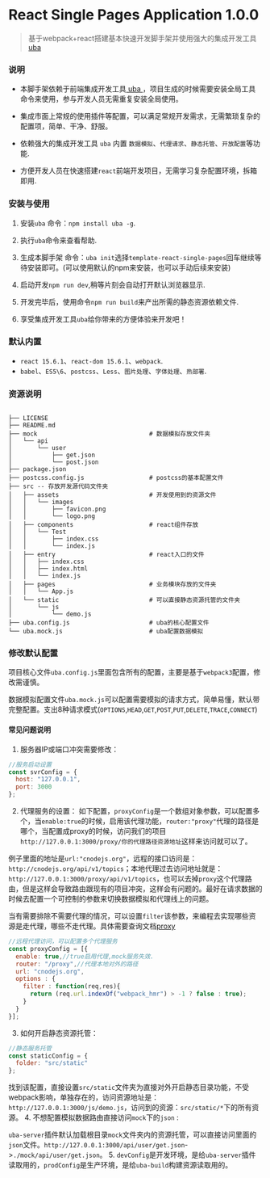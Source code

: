 # React Single Pages Application 1.0.0

> 基于webpack+react搭建基本快速开发脚手架并使用强大的集成开发工具[ uba ](https://github.com/iuap-design/tinper-uba)

### 说明

- 本脚手架依赖于前端集成开发工具[ uba ](https://github.com/iuap-design/tinper-uba)，项目生成的时候需要安装全局工具命令来使用，参与开发人员无需重复安装全局使用。

- 集成市面上常规的使用插件等配置，可以满足常规开发需求，无需繁琐复杂的配置项，简单、干净、舒服。

- 依赖强大的集成开发工具 `uba` 内置 `数据模拟`、`代理请求`、`静态托管`、`开放配置`等功能.

- 方便开发人员在快速搭建`react`前端开发项目，无需学习复杂配置环境，拆箱即用.

### 安装与使用

1. 安装`uba` 命令：`npm install uba -g`.

2. 执行`uba`命令来查看帮助.

3. 生成本脚手架 命令：`uba init`选择`template-react-single-pages`回车继续等待安装即可。(可以使用默认的npm来安装，也可以手动后续来安装)

4. 启动开发`npm run dev`,稍等片刻会自动打开默认浏览器显示.

5. 开发完毕后，使用命令`npm run build`来产出所需的静态资源依赖文件.

6. 享受集成开发工具`uba`给你带来的方便体验来开发吧！

### 默认内置

- `react 15.6.1`、`react-dom 15.6.1`、`webpack`.
- `babel`、`ES5\6`、`postcss`、`Less`、`图片处理`、`字体处理`、`热部署`.

### 资源说明

```base

├── LICENSE
├── README.md
├── mock                               # 数据模拟存放文件夹
│   └── api
│       └── user
│           ├── get.json
│           └── post.json
├── package.json
├── postcss.config.js                  # postcss的基本配置文件
├── src -- 存放开发源代码文件夹
│   ├── assets                         # 开发使用到的资源文件
│   │   └── images
│   │       ├── favicon.png
│   │       └── logo.png
│   ├── components                     # react组件存放
│   │   └── Test
│   │       ├── index.css
│   │       └── index.js
│   ├── entry                          # react入口的文件
│   │   ├── index.css
│   │   ├── index.html
│   │   └── index.js
│   ├── pages                          # 业务模块存放的文件夹
│   │   └── App.js
│   └── static                         # 可以直接静态资源托管的文件夹
│       └── js
│           └── demo.js
├── uba.config.js                      # uba的核心配置文件
└── uba.mock.js                        # uba配置数据模拟

```

### 修改默认配置

项目核心文件`uba.config.js`里面包含所有的配置，主要是基于`webpack3`配置，修改需谨慎。

数据模拟配置文件`uba.mock.js`可以配置需要模拟的请求方式，简单易懂，默认带完整配置。支出8种请求模式(`OPTIONS`,`HEAD`,`GET`,`POST`,`PUT`,`DELETE`,`TRACE`,`CONNECT`)

#### 常见问题说明

1. 服务器IP或端口冲突需要修改：

  ```js
  //服务启动设置
  const svrConfig = {
    host: "127.0.0.1",
    port: 3000
  };
  ```

2. 代理服务的设置：
如下配置，`proxyConfig`是一个数组对象参数，可以配置多个，当`enable:true`的时候，启用该代理功能，`router:"proxy"`代理的路径是哪个，当配置成proxy的时候，访问我们的项目`http://127.0.0.1:3000/proxy/你的代理路径资源地址`这样来访问就可以了。

  例子里面的地址是`url:"cnodejs.org"`，远程的接口访问是：`http://cnodejs.org/api/v1/topics`；本地代理过去访问地址就是：`http://127.0.0.1:3000/proxy/api/v1/topics`，也可以去掉`proxy`这个代理路由，但是这样会导致路由跟现有的项目冲突，这样会有问题的。最好在请求数据的时候去配置一个可控制的参数来切换数据模拟和代理线上的问题。

  当有需要排除不需要代理的情况，可以设置`filter`该参数，来编程去实现哪些资源是走代理，哪些不走代理。具体需要查询文档[proxy](https://www.npmjs.com/package/express-http-proxy)

  ```js
  //远程代理访问，可以配置多个代理服务
  const proxyConfig = [{
    enable: true,//true启用代理,mock服务失效.
    router: "/proxy",//代理本地对外的路径
    url: "cnodejs.org",
    options : {
      filter : function(req,res){
        return (req.url.indexOf("webpack_hmr") > -1 ? false : true);
      }
    }
  }];
  ```

3. 如何开启静态资源托管：

  ```js
  //静态服务托管
  const staticConfig = {
    folder: "src/static"
  };
  ```

  找到该配置，直接设置`src/static`文件夹为直接对外开启静态目录功能，不受webpack影响，单独存在的，访问资源地址是：`http://127.0.0.1:3000/js/demo.js`，访问到的资源：`src/static/*`下的所有资源。
4. 不想配置模拟数据路由直接访问`mock`下的`json` :

  `uba-server`插件默认加载根目录`mock`文件夹内的资源托管，可以直接访问里面的`json`文件。`http://127.0.0.1:3000/api/user/get.json`->`./mock/api/user/get.json`。
5. `devConfig`是开发环境，是给`uba-server`插件读取用的，`prodConfig`是生产环境，是给`uba-build`构建资源读取用的。
